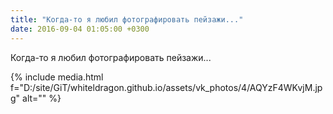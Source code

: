 ```yaml
---
title: "Когда-то я любил фотографировать пейзажи..."
date: 2016-09-04 01:05:00 +0300
---
```


Когда-то я любил фотографировать пейзажи...

{% include media.html f="D:/site/GiT/whiteldragon.github.io/assets/vk_photos/4/AQYzF4WKvjM.jpg" alt="" %}
